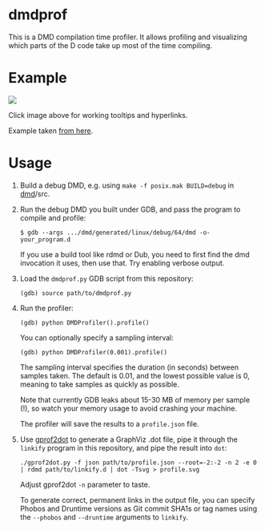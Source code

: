 dmdprof
=======

This is a DMD compilation time profiler.
It allows profiling and visualizing which parts of the D code take up most of the time compiling.

Example
=======

![](https://dump.thecybershadow.net/3940d9ef43e958cb04dfa441f4af93b2/profile.svg)

Click image above for working tooltips and hyperlinks.

Example taken [from here](https://github.com/dlang/phobos/pull/5916#issuecomment-362896993).

Usage
=====

1. Build a debug DMD, e.g. using `make -f posix.mak BUILD=debug` in [dmd](https://github.com/dlang/dmd)/src.

2. Run the debug DMD you built under GDB, and pass the program to compile and profile:

       $ gdb --args .../dmd/generated/linux/debug/64/dmd -o- your_program.d

   If you use a build tool like rdmd or Dub, you need to first find the dmd invocation it uses, then use that. Try enabling verbose output.

3. Load the `dmdprof.py` GDB script from this repository:

       (gdb) source path/to/dmdprof.py

4. Run the profiler:

       (gdb) python DMDProfiler().profile()

   You can optionally specify a sampling interval:

       (gdb) python DMDProfiler(0.001).profile()

   The sampling interval specifies the duration (in seconds) between samples taken. The default is 0.01, and the lowest possible value is 0, meaning to take samples as quickly as possible.

   Note that currently GDB leaks about 15-30 MB of memory per sample (!), so watch your memory usage to avoid crashing your machine.

   The profiler will save the results to a `profile.json` file.

5. Use [gprof2dot](https://github.com/jrfonseca/gprof2dot/) to generate a GraphViz .dot file, pipe it through the `linkify` program in this repository, and pipe the result into `dot`:

       ./gprof2dot.py -f json path/to/profile.json --root=-2:-2 -n 2 -e 0 | rdmd path/to/linkify.d | dot -Tsvg > profile.svg

   Adjust gprof2dot `-n` parameter to taste.

   To generate correct, permanent links in the output file, you can specify Phobos and Druntime versions as Git commit SHA1s or tag names using the `--phobos` and `--druntime` arguments to `linkify`.
